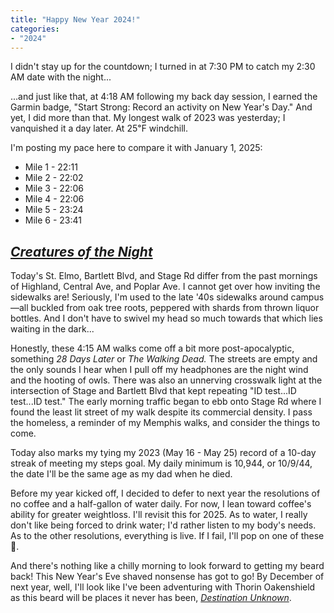 ```yaml
---
title: "Happy New Year 2024!"
categories:
- "2024"
---
```


I didn't stay up for the countdown; I turned in at 7:30 PM to catch my 2:30 AM date with the night...

...and just like that, at 4:18 AM following my back day session, I earned the Garmin badge, "Start Strong: Record an activity on New Year's Day."  And yet, I did more than that.  My longest walk of 2023 was yesterday; I vanquished it a day later.  At 25℉ windchill.

I'm posting my pace here to compare it with January 1, 2025:

* Mile 1 - 22:11
* Mile 2 - 22:02
* Mile 3 - 22:06
* Mile 4 - 22:06
* Mile 5 - 23:24
* Mile 6 - 23:41

## [*Creatures of the Night*](https://open.spotify.com/track/5rf6CZ9MskHeTOaawgUUrh?si=d32d7b8634414742)

Today's St. Elmo, Bartlett Blvd, and Stage Rd differ from the past mornings of Highland, Central Ave, and Poplar Ave.  I cannot get over how inviting the sidewalks are!  Seriously, I'm used to the late '40s sidewalks around campus—all buckled from oak tree roots, peppered with shards from thrown liquor bottles.  And I don't have to swivel my head so much towards that which lies waiting in the dark...

Honestly, these 4:15 AM walks come off a bit more post-apocalyptic, something *28 Days Later* or *The Walking Dead.*  The streets are empty and the only sounds I hear when I pull off my headphones are the night wind and the hooting of owls.  There was also an unnerving crosswalk light at the intersection of Stage and Bartlett Blvd that kept repeating "ID test...ID test...ID test."  The early morning traffic began to ebb onto Stage Rd where I found the least lit street of my walk despite its commercial density. I pass the homeless, a reminder of my Memphis walks, and consider the things to come.

Today also marks my tying my 2023 (May 16 - May 25) record of a 10-day streak of meeting my steps goal.  My daily minimum is 10,944, or 10/9/44, the date I'll be the same age as my dad when he died.

Before my year kicked off, I decided to defer to next year the resolutions of no coffee and a half-gallon of water daily.  For now, I lean toward coffee's ability for greater weightloss.  I'll revisit this for 2025.  As to water, I really don't like being forced to drink water; I'd rather listen to my body's needs.  As to the other resolutions, everything is live.  If I fail, I'll pop on one of these 🔴.

And there's nothing like a chilly morning to look forward to getting my beard back!  This New Year's Eve shaved nonsense has got to go! By December of next year, well, I'll look like I've been adventuring with Thorin Oakenshield as this beard will be places it never has been, [*Destination Unknown*](https://open.spotify.com/track/1CuO4jLfuEggtIvomrqkC4?si=491a75ace06846fc). 